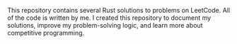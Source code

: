 This repository contains several Rust solutions to problems on LeetCode. All of the code is written by me. I created this repository to document my solutions, improve my problem-solving logic, and learn more about competitive programming.

